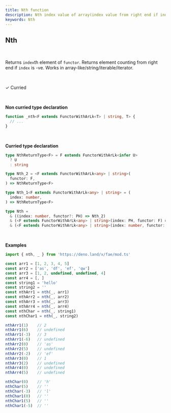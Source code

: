```yaml
---
title: Nth function
description: Nth index value of array(index value from right end if index is -ive)
keywords: Nth
---
```


## Nth
<br>

Returns `index`th element of `functor`. Returns element counting from right end if `index` is -ve. Works in array-like/string/iterable/iterator.

<br>

&check; Curried

<br>
<!---
&#10539; Not curred
-->

**Non curried type declaration**
```typescript
function _nth<F extends FunctorWithArLk<T> | string, T> {
  // ...
}
```
<br>

**Curried type declaration**

```typescript
type NthReturnType<F> = F extends FunctorWithArLk<infer U>
  ? U
  : string

type Nth_2 = <F extends FunctorWithArLk<any> | string>(
  functor: F,
) => NthReturnType<F>

type Nth_1<F extends FunctorWithArLk<any> | string> = (
  index: number,
) => NthReturnType<F>

type Nth =
  & ((index: number, functor?: PH) => Nth_2)
  & (<F extends FunctorWithArLk<any> | string>(index: PH, functor: F) => Nth_1<F>)
  & (<F extends FunctorWithArLk<any> | string>(index: number, functor: F) => NthReturnType<F>)
```
<br>

**Examples**
```typescript
import { nth, _ } from 'https://deno.land/x/fae/mod.ts'

const arr1 = [1, 2, 3, 4, 5]
const arr2 = ['as', 'df', 'ef', 'qw']
const arr3 = [1, 2, undefined, undefined, 4]
const arr4 = [, ]
const string1 = 'hello'
const string2 = ''
const nthArr1 = nth(_, arr1)
const nthArr2 = nth(_, arr2)
const nthArr3 = nth(_, arr3)
const nthArr4 = nth(_, arr4)
const nthChar = nth(_, string1)
const nthChar1 = nth(_, string2)

nthArr1(1)    // 2
nthArr1(6)    // undefined
nthArr1(-3)   // 3
nthArr1(-6)   // undefined
nthArr2(0)    // 'as'
nthArr2(5)    // undefined
nthArr2(-2)   // 'ef'
nthArr3(0)    // 1
nthArr3(2)    // undefined
nthArr4(0)    // undefined
nthArr4(5)    // undefined

nthChar(0)    // 'h'
nthChar(5)    // ''
nthChar(-3)   // 'l'
nthChar1(0)   // ''
nthChar1(5)   // ''
nthChar1(-5)  // ''
```

